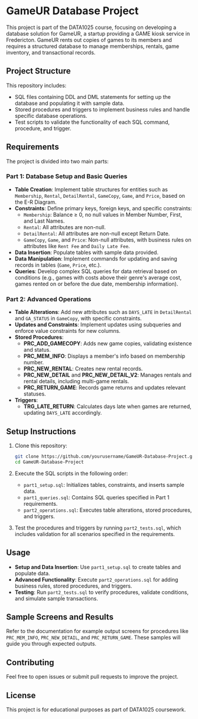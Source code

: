 
# GameUR Database Project

This project is part of the DATA1025 course, focusing on developing a database solution for GameUR, a startup providing a GAME kiosk service in Fredericton. GameUR rents out copies of games to its members and requires a structured database to manage memberships, rentals, game inventory, and transactional records. 

## Project Structure

This repository includes:
- SQL files containing DDL and DML statements for setting up the database and populating it with sample data.
- Stored procedures and triggers to implement business rules and handle specific database operations.
- Test scripts to validate the functionality of each SQL command, procedure, and trigger.

## Requirements

The project is divided into two main parts:

### Part 1: Database Setup and Basic Queries
- **Table Creation**: Implement table structures for entities such as `Membership`, `Rental`, `DetailRental`, `GameCopy`, `Game`, and `Price`, based on the E-R Diagram.
- **Constraints**: Define primary keys, foreign keys, and specific constraints:
  - `Membership`: Balance ≥ 0, no null values in Member Number, First, and Last Names.
  - `Rental`: All attributes are non-null.
  - `DetailRental`: All attributes are non-null except Return Date.
  - `GameCopy`, `Game`, and `Price`: Non-null attributes, with business rules on attributes like `Rent Fee` and `Daily Late Fee`.
- **Data Insertion**: Populate tables with sample data provided.
- **Data Manipulation**: Implement commands for updating and saving records in tables (`Game`, `Price`, etc.).
- **Queries**: Develop complex SQL queries for data retrieval based on conditions (e.g., games with costs above their genre's average cost, games rented on or before the due date, membership information).

### Part 2: Advanced Operations
- **Table Alterations**: Add new attributes such as `DAYS_LATE` in `DetailRental` and `GA_STATUS` in `GameCopy`, with specific constraints.
- **Updates and Constraints**: Implement updates using subqueries and enforce value constraints for new columns.
- **Stored Procedures**:
  - **PRC_ADD_GAMECOPY**: Adds new game copies, validating existence and status.
  - **PRC_MEM_INFO**: Displays a member's info based on membership number.
  - **PRC_NEW_RENTAL**: Creates new rental records.
  - **PRC_NEW_DETAIL** and **PRC_NEW_DETAIL_V2**: Manages rentals and rental details, including multi-game rentals.
  - **PRC_RETURN_GAME**: Records game returns and updates relevant statuses.
- **Triggers**:
  - **TRG_LATE_RETURN**: Calculates days late when games are returned, updating `DAYS_LATE` accordingly.

## Setup Instructions

1. Clone this repository:
   ```bash
   git clone https://github.com/yourusername/GameUR-Database-Project.git
   cd GameUR-Database-Project
   ```

2. Execute the SQL scripts in the following order:
   - `part1_setup.sql`: Initializes tables, constraints, and inserts sample data.
   - `part1_queries.sql`: Contains SQL queries specified in Part 1 requirements.
   - `part2_operations.sql`: Executes table alterations, stored procedures, and triggers.

3. Test the procedures and triggers by running `part2_tests.sql`, which includes validation for all scenarios specified in the requirements.

## Usage

- **Setup and Data Insertion**: Use `part1_setup.sql` to create tables and populate data.
- **Advanced Functionality**: Execute `part2_operations.sql` for adding business rules, stored procedures, and triggers.
- **Testing**: Run `part2_tests.sql` to verify procedures, validate conditions, and simulate sample transactions.

## Sample Screens and Results

Refer to the documentation for example output screens for procedures like `PRC_MEM_INFO`, `PRC_NEW_DETAIL`, and `PRC_RETURN_GAME`. These samples will guide you through expected outputs.

## Contributing

Feel free to open issues or submit pull requests to improve the project.

## License

This project is for educational purposes as part of DATA1025 coursework.

